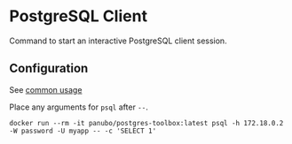 # PostgreSQL Client

Command to start an interactive PostgreSQL client session.

## Configuration

See [common usage](common.md)

Place any arguments for `psql` after `--`.

```
docker run --rm -it panubo/postgres-toolbox:latest psql -h 172.18.0.2 -W password -U myapp -- -c 'SELECT 1'
```

